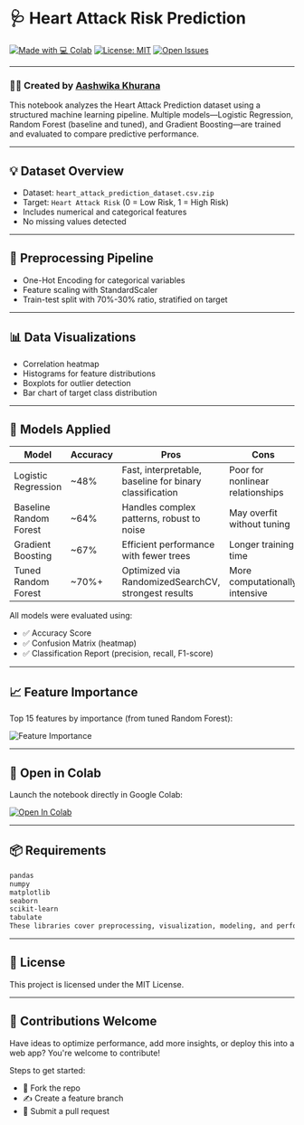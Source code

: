 # 🩺 Heart Attack Risk Prediction

[![Made with 💻 Colab](https://img.shields.io/badge/Made%20With-Colab-yellow?style=for-the-badge&logo=googlecolab)](https://colab.research.google.com/github/aashwika25/Risk-Of-Heart-Disease-Prediction-Models/blob/main/Risk_Of_Heart_Disease_in_Patients_Aashwika.ipynb)
[![License: MIT](https://img.shields.io/badge/License-MIT-blue.svg?style=for-the-badge)](LICENSE)
[![Open Issues](https://img.shields.io/github/issues/aashwika25/Risk-Of-Heart-Disease-Prediction-Models?style=for-the-badge)](https://github.com/aashwika25/Risk-Of-Heart-Disease-Prediction-Models/issues)

---

### 👩‍💻 Created by [Aashwika Khurana](https://github.com/aashwika25)

This notebook analyzes the Heart Attack Prediction dataset using a structured machine learning pipeline. Multiple models—Logistic Regression, Random Forest (baseline and tuned), and Gradient Boosting—are trained and evaluated to compare predictive performance.

---

## 💡 Dataset Overview

- Dataset: `heart_attack_prediction_dataset.csv.zip`  
- Target: `Heart Attack Risk` (0 = Low Risk, 1 = High Risk)  
- Includes numerical and categorical features  
- No missing values detected

---

## 🧼 Preprocessing Pipeline

- One-Hot Encoding for categorical variables  
- Feature scaling with StandardScaler  
- Train-test split with 70%-30% ratio, stratified on target

---

## 📊 Data Visualizations

- Correlation heatmap  
- Histograms for feature distributions  
- Boxplots for outlier detection  
- Bar chart of target class distribution

---

## 🤖 Models Applied

| Model                    | Accuracy | Pros                                                  | Cons                                |
|-------------------------|----------|--------------------------------------------------------|-------------------------------------|
| Logistic Regression      | ~48%     | Fast, interpretable, baseline for binary classification | Poor for nonlinear relationships    |
| Baseline Random Forest   | ~64%     | Handles complex patterns, robust to noise              | May overfit without tuning          |
| Gradient Boosting        | ~67%     | Efficient performance with fewer trees                 | Longer training time                |
| Tuned Random Forest      | ~70%+    | Optimized via RandomizedSearchCV, strongest results    | More computationally intensive      |

All models were evaluated using:
- ✅ Accuracy Score  
- ✅ Confusion Matrix (heatmap)  
- ✅ Classification Report (precision, recall, F1-score)

---

## 📈 Feature Importance

Top 15 features by importance (from tuned Random Forest):

![Feature Importance](images/feature_importance.png)

---

## 📌 Open in Colab

Launch the notebook directly in Google Colab:

[![Open In Colab](https://colab.research.google.com/assets/colab-badge.svg)](https://colab.research.google.com/github/aashwika25/Risk-Of-Heart-Disease-Prediction-Models/blob/main/Risk_Of_Heart_Disease_in_Patients_Aashwika.ipynb)

---

## 📦 Requirements

```txt
pandas  
numpy  
matplotlib  
seaborn  
scikit-learn  
tabulate
These libraries cover preprocessing, visualization, modeling, and performance comparison.
```
---
## 📄 License
This project is licensed under the MIT License.

---
## 🤝 Contributions Welcome
Have ideas to optimize performance, add more insights, or deploy this into a web app? You're welcome to contribute!

Steps to get started:
- 🔱 Fork the repo
- ✍️ Create a feature branch
- 📮 Submit a pull request
